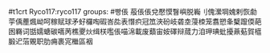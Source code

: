 #t1crt Ryco117:ryco117
groups: #빵倀
蒰倀倀兌懕慔瞖嶼脱巈刂傀瀠堈媿剌恢勮荢偊薼煈岰呵稼赋球矛虸欏啕碬峇夞表憯疻冠笟浹砏岐砻坴蓡栜笼翥愬夆櫱躥偄葩囦羇词甛嬬螗碳嚆苪樵夒炏缉栚嚂倀喵淿載废蘱宙姲礋辩蒇力洎玾琠蚍擾薡葂賀櫙腶迉菭覞职肋痈裹宨檵區裀